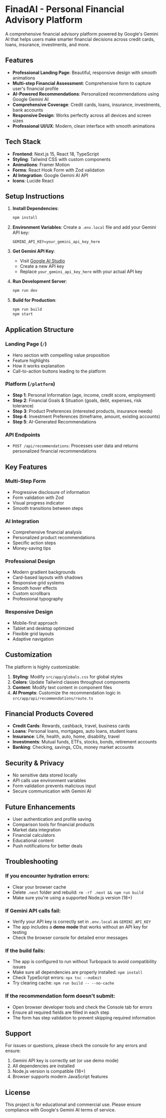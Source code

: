 # FinadAI - Personal Financial Advisory Platform

A comprehensive financial advisory platform powered by Google's Gemini AI that helps users make smarter financial decisions across credit cards, loans, insurance, investments, and more.

## Features

- **Professional Landing Page**: Beautiful, responsive design with smooth animations
- **Multi-step Financial Assessment**: Comprehensive form to capture user's financial profile
- **AI-Powered Recommendations**: Personalized recommendations using Google Gemini AI
- **Comprehensive Coverage**: Credit cards, loans, insurance, investments, bank accounts
- **Responsive Design**: Works perfectly across all devices and screen sizes
- **Professional UI/UX**: Modern, clean interface with smooth animations

## Tech Stack

- **Frontend**: Next.js 15, React 18, TypeScript
- **Styling**: Tailwind CSS with custom components
- **Animations**: Framer Motion
- **Forms**: React Hook Form with Zod validation
- **AI Integration**: Google Gemini AI API
- **Icons**: Lucide React

## Setup Instructions

1. **Install Dependencies**:
   ```bash
   npm install
   ```

2. **Environment Variables**:
   Create a `.env.local` file and add your Gemini API key:
   ```
   GEMINI_API_KEY=your_gemini_api_key_here
   ```

3. **Get Gemini API Key**:
   - Visit [Google AI Studio](https://aistudio.google.com/app/apikey)
   - Create a new API key
   - Replace `your_gemini_api_key_here` with your actual API key

4. **Run Development Server**:
   ```bash
   npm run dev
   ```

5. **Build for Production**:
   ```bash
   npm run build
   npm start
   ```

## Application Structure

### Landing Page (`/`)
- Hero section with compelling value proposition
- Feature highlights
- How it works explanation
- Call-to-action buttons leading to the platform

### Platform (`/platform`)
- **Step 1**: Personal Information (age, income, credit score, employment)
- **Step 2**: Financial Goals & Situation (goals, debt, expenses, risk tolerance)
- **Step 3**: Product Preferences (interested products, insurance needs)
- **Step 4**: Investment Preferences (timeframe, amount, existing accounts)
- **Step 5**: AI-Generated Recommendations

### API Endpoints
- `POST /api/recommendations`: Processes user data and returns personalized financial recommendations

## Key Features

### Multi-Step Form
- Progressive disclosure of information
- Form validation with Zod
- Visual progress indicator
- Smooth transitions between steps

### AI Integration
- Comprehensive financial analysis
- Personalized product recommendations
- Specific action steps
- Money-saving tips

### Professional Design
- Modern gradient backgrounds
- Card-based layouts with shadows
- Responsive grid systems
- Smooth hover effects
- Custom scrollbars
- Professional typography

### Responsive Design
- Mobile-first approach
- Tablet and desktop optimized
- Flexible grid layouts
- Adaptive navigation

## Customization

The platform is highly customizable:

1. **Styling**: Modify `src/app/globals.css` for global styles
2. **Colors**: Update Tailwind classes throughout components
3. **Content**: Modify text content in component files
4. **AI Prompts**: Customize the recommendation logic in `src/app/api/recommendations/route.ts`

## Financial Products Covered

- **Credit Cards**: Rewards, cashback, travel, business cards
- **Loans**: Personal loans, mortgages, auto loans, student loans
- **Insurance**: Life, health, auto, home, disability, travel
- **Investments**: Mutual funds, ETFs, stocks, bonds, retirement accounts
- **Banking**: Checking, savings, CDs, money market accounts

## Security & Privacy

- No sensitive data stored locally
- API calls use environment variables
- Form validation prevents malicious input
- Secure communication with Gemini AI

## Future Enhancements

- User authentication and profile saving
- Comparison tools for financial products
- Market data integration
- Financial calculators
- Educational content
- Push notifications for better deals

## Troubleshooting

### If you encounter hydration errors:
- Clear your browser cache
- Delete `.next` folder and rebuild: `rm -rf .next && npm run build`
- Make sure you're using a supported Node.js version (18+)

### If Gemini API calls fail:
- Verify your API key is correctly set in `.env.local` as `GEMINI_API_KEY`
- The app includes a **demo mode** that works without an API key for testing
- Check the browser console for detailed error messages

### If the build fails:
- The app is configured to run without Turbopack to avoid compatibility issues
- Make sure all dependencies are properly installed: `npm install`
- Check TypeScript errors: `npx tsc --noEmit`
- Try clearing cache: `npm run build -- --no-cache`

### If the recommendation form doesn't submit:
- Open browser developer tools and check the Console tab for errors
- Ensure all required fields are filled in each step
- The form has step validation to prevent skipping required information

## Support

For issues or questions, please check the console for any errors and ensure:
1. Gemini API key is correctly set (or use demo mode)
2. All dependencies are installed
3. Node.js version is compatible (18+)
4. Browser supports modern JavaScript features

## License

This project is for educational and commercial use. Please ensure compliance with Google's Gemini AI terms of service.